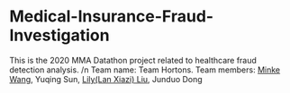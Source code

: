 # Medical-Insurance-Fraud-Investigation

This is the 2020 MMA Datathon project related to healthcare fraud detection analysis. /n
Team name: Team Hortons. 
Team members: [Minke Wang](https://github.com/chelseawmk?tab=stars), Yuqing Sun, [Lily(Lan Xiazi) Liu](https://www.linkedin.com/in/lanxiaziliu/), Junduo Dong
